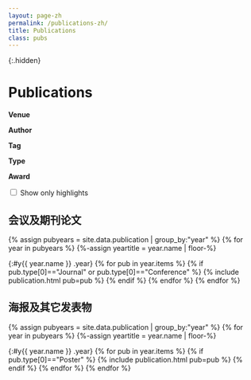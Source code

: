 ```yaml
---
layout: page-zh
permalink: /publications-zh/
title: Publications
class: pubs
---
```


{:.hidden}
# Publications

<div id="facets" class="hidden">
  <div class="facet" id="venue_tags">
    <strong>Venue</strong>
    <ul></ul>
  </div>
  <div class="facet" id="authors">
    <strong>Author</strong>
    <ul></ul>
  </div>
  <div class="facet" id="tags">
    <strong>Tag</strong>
    <ul></ul>
  </div>
  <div class="facet" id="type">
    <strong>Type</strong>
    <ul></ul>
  </div>
  <div class="facet" id="awards">
    <strong>Award</strong>
    <ul></ul>
  </div>

</div>

<label id="only-highlight" class="hidden">
  <input type="checkbox" id="highlight">
  Show only highlights
</label>

<!-- <p id="clear-filters" class="hidden">
  <i class="fas fa-times-circle" aria-hidden="true"></i> Clear all filters. <span id="count_hidden">X</span> of <span id="count_total">X</span> publications are hidden by the filters.
</p> -->

<!-- <input id="ft-search" type="search" placeholder="Search papers..." /> -->

## 会议及期刊论文

{% assign pubyears = site.data.publication | group_by:"year" %}
{% for year in pubyears %}
{%-assign yeartitle = year.name | floor-%}


{:#y{{ year.name }} .year}
{% for pub in year.items %}
  {% if pub.type[0]=="Journal" or pub.type[0]=="Conference" %} 
  {% include publication.html pub=pub %}
  {% endif %}
{% endfor %}
{% endfor %}


## 海报及其它发表物

{% assign pubyears = site.data.publication | group_by:"year" %}
{% for year in pubyears %}
{%-assign yeartitle = year.name | floor-%}


{:#y{{ year.name }} .year}
{% for pub in year.items %}
  {% if pub.type[0]=="Poster" %} 
  {% include publication.html pub=pub %}
  {% endif %}
{% endfor %}
{% endfor %}


<script src="https://cdn.jsdelivr.net/npm/itemsjs@1.0.40/dist/itemsjs.min.js"></script>

<script src="/assets/js/itemsjs.min.js"></script>
<script src="/assets/js/pubfilter.js"></script>
